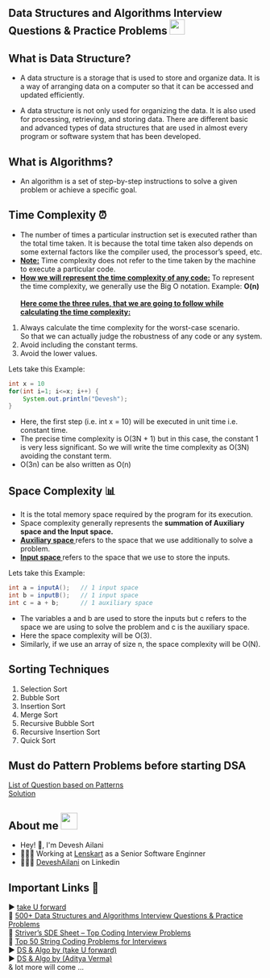 ## Data Structures and Algorithms Interview Questions & Practice Problems  <img src="https://media.giphy.com/media/WUlplcMpOCEmTGBtBW/giphy.gif" width="30">


## What is Data Structure? 
- A data structure is a storage that is used to store and organize data. It is a way of arranging data on a computer so that it can be accessed and updated efficiently.

- A data structure is not only used for organizing the data. It is also used for processing, retrieving, and storing data. There are different basic and advanced types of data structures that are used in almost every program or software system that has been developed.


## What is Algorithms?
- An algorithm is a set of step-by-step instructions to solve a given problem or achieve a specific goal.


## Time Complexity ⏰ 
- The number of times a particular instruction set is executed rather than the total time taken. It is because the total time taken also depends on some external factors like the compiler used, the processor’s speed, etc.
- <b><u>Note:</u></b>  Time complexity does not refer to the time taken by the machine to execute a particular code.
- <b><u>How we will represent the time complexity of any code:</u></b>  To represent the time complexity, we generally use the Big O notation. Example: <b>O(n)</b> 
<br><br><b><u>Here come the three rules, that we are going to follow while calculating the time complexity:</u></b>
1. Always calculate the time complexity for the worst-case scenario. <br> So that we can actually judge the robustness of any code or any system.
2. Avoid including the constant terms.
3. Avoid the lower values.

Lets take this Example:
```java
int x = 10
for(int i=1; i<=x; i++) {
    System.out.println("Devesh");
}
```
- Here, the first step (i.e. int x = 10) will be executed in unit time i.e. constant time. 
- The precise time complexity is O(3N + 1) but in this case, the constant 1 is very less significant. So we will write the time complexity as O(3N) avoiding the constant term.
- O(3n) can be also written as O(n)


## Space Complexity 📊
- It is the total memory space required by the program for its execution.
- Space complexity generally represents the <b>summation of Auxiliary space and the Input space.</b> 
- <b><u> Auxiliary space </u></b> refers to the space that we use additionally to solve a problem. 
- <b><u> Input space </u></b> refers to the space that we use to store the inputs.

Lets take this Example:
```java
int a = inputA();   // 1 input space
int b = inputB();   // 1 input space
int c = a + b;      // 1 auxiliary space
```
- The variables a and b are used to store the inputs but c refers to the space we are using to solve the problem and c is the auxiliary space. 
- Here the space complexity will be O(3). 
- Similarly, if we use an array of size n, the space complexity will be O(N).

## Sorting Techniques
1. Selection Sort
2. Bubble Sort
3. Insertion Sort
4. Merge Sort
5. Recursive Bubble Sort
6. Recursive Insertion Sort
7. Quick Sort

## Must do Pattern Problems before starting DSA
[List of Question based on Patterns](https://takeuforward.org/strivers-a2z-dsa-course/must-do-pattern-problems-before-starting-dsa/) <br>
[Solution](https://github.com/DeveshAilani/DataStructuresAndAlgorithms/tree/main/src/a_patterns)

## About me <img src="https://media.tenor.com/k_FD58xnsicAAAAi/work-internet.gif" width="33">
- Hey! 👋,  I'm Devesh Ailani
- 👨🏻‍💻 Working at [Lenskart](https://lenskart.com/) as a Senior Software Enginner
- 🦸🏻‍♂️ [DeveshAilani](https://www.linkedin.com/in/deveshailani/) on Linkedin

## Important Links 📔
▶️ [take U forward](https://takeuforward.org/strivers-a2z-dsa-course/strivers-a2z-dsa-course-sheet-2) <br>
📌 [500+ Data Structures and Algorithms Interview Questions & Practice Problems](https://medium.com/techie-delight/500-data-structures-and-algorithms-practice-problems-35afe8a1e222) <br>
📌 [Striver’s SDE Sheet – Top Coding Interview Problems](https://takeuforward.org/interviews/strivers-sde-sheet-top-coding-interview-problems) <br>
📌 [Top 50 String Coding Problems for Interviews](https://www.geeksforgeeks.org/top-50-string-coding-problems-for-interviews/) <br>
▶️ [DS & Algo by (take U forward)](https://www.youtube.com/@takeUforward/playlists) <br>
▶️ [DS & Algo by (Aditya Verma)](https://www.youtube.com/@TheAdityaVerma/playlists) <br>
& lot more will come ...